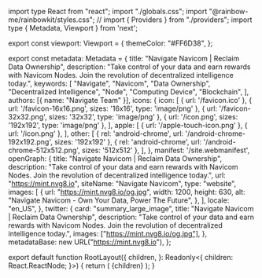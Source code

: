 import type React from "react";
import "./globals.css";
import "@rainbow-me/rainbowkit/styles.css";
// import { Providers } from "./providers";
import type { Metadata, Viewport } from 'next';

export const viewport: Viewport = {
  themeColor: "#FF6D38",
};

export const metadata: Metadata = {
  title: "Navigate Navicom | Reclaim Data Ownership",
  description:
    "Take control of your data and earn rewards with Navicom Nodes. Join the revolution of decentralized intelligence today.",
  keywords: [
    "Navigate",
    "Navicom",
    "Data Ownership",
    "Decentralized Intelligence",
    "Node",
    "Computing Device",
    "Blockchain",
  ],
  authors: [{ name: "Navigate Team" }],
  icons: {
    icon: [
      { url: '/favicon.ico' },
      { url: '/favicon-16x16.png', sizes: '16x16', type: 'image/png' },
      { url: '/favicon-32x32.png', sizes: '32x32', type: 'image/png' },
      { url: '/icon.png', sizes: '192x192', type: 'image/png' },
    ],
    apple: [
      { url: '/apple-touch-icon.png' },
      { url: '/icon.png' },
    ],
    other: [
      { 
        rel: 'android-chrome',
        url: '/android-chrome-192x192.png',
        sizes: '192x192'
      },
      { 
        rel: 'android-chrome',
        url: '/android-chrome-512x512.png',
        sizes: '512x512'
      },
    ],
  },
  manifest: '/site.webmanifest',
  openGraph: {
    title: "Navigate Navicom | Reclaim Data Ownership",
    description: "Take control of your data and earn rewards with Navicom Nodes. Join the revolution of decentralized intelligence today.",
    url: "https://mint.nvg8.io",
    siteName: "Navigate Navicom",
    type: "website",
    images: [
      {
        url: "https://mint.nvg8.io/og.jpg",
        width: 1200,
        height: 630,
        alt: "Navigate Navicom - Own Your Data, Power The Future",
      },
    ],
    locale: "en_US",
  },
  twitter: {
    card: "summary_large_image",
    title: "Navigate Navicom | Reclaim Data Ownership",
    description: "Take control of your data and earn rewards with Navicom Nodes. Join the revolution of decentralized intelligence today.",
    images: ["https://mint.nvg8.io/og.jpg"],
  },
  metadataBase: new URL("https://mint.nvg8.io"),
};



export default function RootLayout({
  children,
}: Readonly<{
  children: React.ReactNode;
}>) {
  return (
    <html lang="en">
      <head>
        <meta
          name="fc:miniapp"
          content='{"version":"1","imageUrl":"https://mint.nvg8.io/og.jpg","button":{"title":"Open Navicom","action":{"type":"launch_frame","url":"https://mint.nvg8.io","name":"Navigate Navicom"}}}'
        />
      </head>
      <body className="antialiased bg-white text-nvg8-offblack">
        {children}
      </body>
    </html>
  );
}
